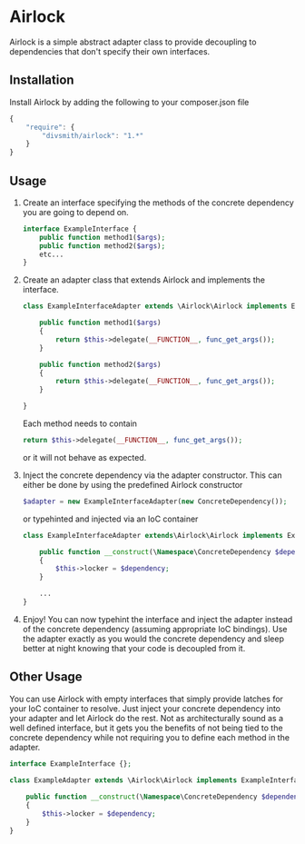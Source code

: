 Airlock
=========
Airlock is a simple abstract adapter class to provide decoupling to dependencies that don't specify their own interfaces.

Installation
------------
Install Airlock by adding the following to your composer.json file
```js
{
    "require": {
        "divsmith/airlock": "1.*"
    }
}
```

Usage
-----
1. Create an interface specifying the methods of the concrete dependency you are going to depend on.
    ```php
    interface ExampleInterface {
        public function method1($args);
        public function method2($args);
        etc...
    }
    ```

2. Create an adapter class that extends Airlock and implements the interface.
    ```php
    class ExampleInterfaceAdapter extends \Airlock\Airlock implements ExampleInterface {

        public function method1($args)
        {
            return $this->delegate(__FUNCTION__, func_get_args());
        }

        public function method2($args)
        {
            return $this->delegate(__FUNCTION__, func_get_args());
        }

    }
    ```
    Each method needs to contain
    ```php
    return $this->delegate(__FUNCTION__, func_get_args());
    ```
    or it will not behave as expected.

3. Inject the concrete dependency via the adapter constructor. This can either be done by using
    the predefined Airlock constructor
    ```php
    $adapter = new ExampleInterfaceAdapter(new ConcreteDependency());
    ```
    or typehinted and injected via an IoC container
    ```php
    class ExampleInterfaceAdapter extends\Airlock\Airlock implements ExampleInterface {

        public function __construct(\Namespace\ConcreteDependency $dependency)
        {
            $this->locker = $dependency;
        }

        ...
    }
    ```

4. Enjoy! You can now typehint the interface and inject the adapter instead of the concrete dependency
    (assuming appropriate IoC bindings). Use the adapter exactly as you would the concrete dependency and
    sleep better at night knowing that your code is decoupled from it.
    
Other Usage
-----------
You can use Airlock with empty interfaces that simply provide latches for your IoC container to resolve.
Just inject your concrete dependency into your adapter and let Airlock do the rest. Not as architecturally
sound as a well defined interface, but it gets you the benefits of not being tied to the concrete dependency 
while not requiring you to define each method in the adapter.
```php
interface ExampleInterface {};

class ExampleAdapter extends \Airlock\Airlock implements ExampleInterface{
    
    public function __construct(\Namespace\ConcreteDependency $dependency)
    {
        $this->locker = $dependency;
    }
}
```
